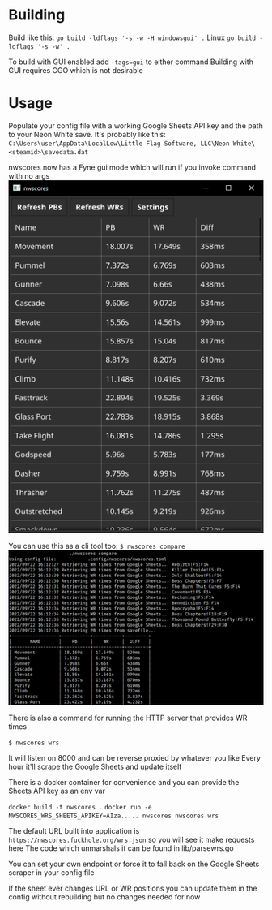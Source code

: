 # Building

Build like this:
`go build -ldflags '-s -w -H windowsgui' .`
Linux
`go build -ldflags '-s -w' .`

To build with GUI enabled add `-tags=gui` to either command
Building with GUI requires CGO which is not desirable

# Usage

Populate your config file with a working Google Sheets API key and the path to
your Neon White save. It's probably like this:
`C:\Users\user\AppData\LocalLow\Little Flag Software, LLC\Neon
White\<steamid>\savedata.dat`

nwscores now has a Fyne gui mode which will run if you invoke command with no args
![nwscores gui mode](docs/nwscores_gui.png)

You can use this as a cli tool too:
`$ nwscores compare`
![nwscores command running](docs/nwscores.png)

There is also a command for running the HTTP server that provides WR times

`$ nwscores wrs`

It will listen on 8000 and can be reverse proxied by whatever you like
Every hour it'll scrape the Google Sheets and update itself

There is a docker container for convenience and you can provide the Sheets API
key as an env var

`docker build -t nwscores .`
`docker run -e NWSCORES_WRS_SHEETS_APIKEY=AIza..... nwscores nwscores wrs`

The default URL built into application is
`https://nwscores.fuckhole.org/wrs.json` so you will see it make requests here
The code which unmarshals it can be found in lib/parsewrs.go

You can set your own endpoint or force it to fall back on the Google Sheets
scraper in your config file

If the sheet ever changes URL or WR positions you can update them in the config
without rebuilding but no changes needed for now

